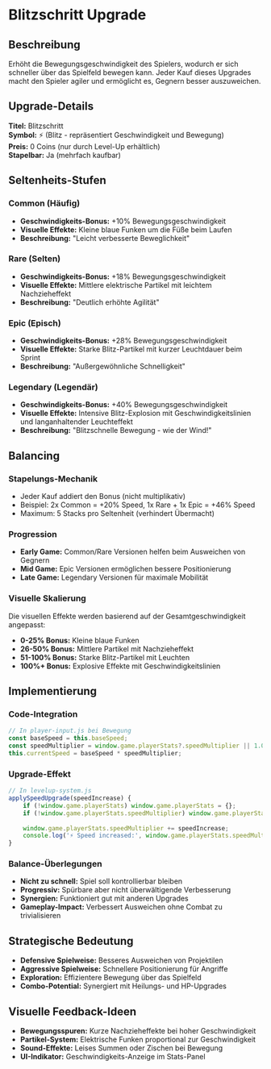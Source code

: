 # Blitzschritt Upgrade

## Beschreibung
Erhöht die Bewegungsgeschwindigkeit des Spielers, wodurch er sich schneller über das Spielfeld bewegen kann. Jeder Kauf dieses Upgrades macht den Spieler agiler und ermöglicht es, Gegnern besser auszuweichen.

## Upgrade-Details

**Titel:** Blitzschritt  
**Symbol:** ⚡ (Blitz - repräsentiert Geschwindigkeit und Bewegung)  
**Preis:** 0 Coins (nur durch Level-Up erhältlich)  
**Stapelbar:** Ja (mehrfach kaufbar)

## Seltenheits-Stufen

### Common (Häufig)
- **Geschwindigkeits-Bonus:** +10% Bewegungsgeschwindigkeit
- **Visuelle Effekte:** Kleine blaue Funken um die Füße beim Laufen
- **Beschreibung:** "Leicht verbesserte Beweglichkeit"

### Rare (Selten) 
- **Geschwindigkeits-Bonus:** +18% Bewegungsgeschwindigkeit
- **Visuelle Effekte:** Mittlere elektrische Partikel mit leichtem Nachzieheffekt
- **Beschreibung:** "Deutlich erhöhte Agilität"

### Epic (Episch)
- **Geschwindigkeits-Bonus:** +28% Bewegungsgeschwindigkeit  
- **Visuelle Effekte:** Starke Blitz-Partikel mit kurzer Leuchtdauer beim Sprint
- **Beschreibung:** "Außergewöhnliche Schnelligkeit"

### Legendary (Legendär)
- **Geschwindigkeits-Bonus:** +40% Bewegungsgeschwindigkeit
- **Visuelle Effekte:** Intensive Blitz-Explosion mit Geschwindigkeitslinien und langanhaltender Leuchteffekt
- **Beschreibung:** "Blitzschnelle Bewegung - wie der Wind!"

## Balancing

### Stapelungs-Mechanik
- Jeder Kauf addiert den Bonus (nicht multiplikativ)
- Beispiel: 2x Common = +20% Speed, 1x Rare + 1x Epic = +46% Speed
- Maximum: 5 Stacks pro Seltenheit (verhindert Übermacht)

### Progression
- **Early Game:** Common/Rare Versionen helfen beim Ausweichen von Gegnern
- **Mid Game:** Epic Versionen ermöglichen bessere Positionierung  
- **Late Game:** Legendary Versionen für maximale Mobilität

### Visuelle Skalierung
Die visuellen Effekte werden basierend auf der Gesamtgeschwindigkeit angepasst:

- **0-25% Bonus:** Kleine blaue Funken
- **26-50% Bonus:** Mittlere Partikel mit Nachzieheffekt
- **51-100% Bonus:** Starke Blitz-Partikel mit Leuchten
- **100%+ Bonus:** Explosive Effekte mit Geschwindigkeitslinien

## Implementierung

### Code-Integration
```javascript
// In player-input.js bei Bewegung
const baseSpeed = this.baseSpeed;
const speedMultiplier = window.game.playerStats?.speedMultiplier || 1.0;
this.currentSpeed = baseSpeed * speedMultiplier;
```

### Upgrade-Effekt
```javascript
// In levelup-system.js
applySpeedUpgrade(speedIncrease) {
    if (!window.game.playerStats) window.game.playerStats = {};
    if (!window.game.playerStats.speedMultiplier) window.game.playerStats.speedMultiplier = 1.0;
    
    window.game.playerStats.speedMultiplier += speedIncrease;
    console.log('⚡ Speed increased:', window.game.playerStats.speedMultiplier);
}
```

### Balance-Überlegungen
- **Nicht zu schnell:** Spiel soll kontrollierbar bleiben
- **Progressiv:** Spürbare aber nicht überwältigende Verbesserung
- **Synergien:** Funktioniert gut mit anderen Upgrades
- **Gameplay-Impact:** Verbessert Ausweichen ohne Combat zu trivialisieren

## Strategische Bedeutung
- **Defensive Spielweise:** Besseres Ausweichen von Projektilen
- **Aggressive Spielweise:** Schnellere Positionierung für Angriffe
- **Exploration:** Effizientere Bewegung über das Spielfeld
- **Combo-Potential:** Synergiert mit Heilungs- und HP-Upgrades

## Visuelle Feedback-Ideen
- **Bewegungsspuren:** Kurze Nachzieheffekte bei hoher Geschwindigkeit
- **Partikel-System:** Elektrische Funken proportional zur Geschwindigkeit
- **Sound-Effekte:** Leises Summen oder Zischen bei Bewegung
- **UI-Indikator:** Geschwindigkeits-Anzeige im Stats-Panel
